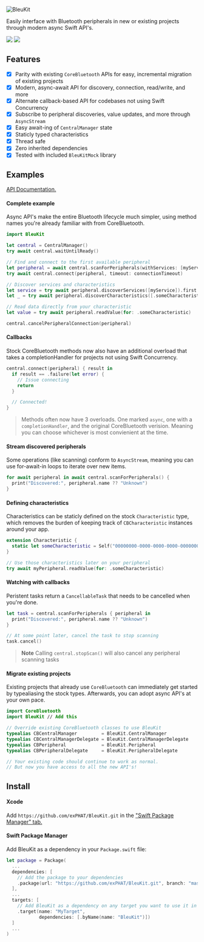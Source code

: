 ![BleuKit](.github/assets/logo.jpg)

Easily interface with Bluetooth peripherals in new or existing projects through modern async Swift API's.

[![](https://img.shields.io/endpoint?url=https%3A%2F%2Fswiftpackageindex.com%2Fapi%2Fpackages%2FexPHAT%2FBleuKit%2Fbadge%3Ftype%3Dswift-versions)](https://swiftpackageindex.com/exPHAT/BleuKit)
[![](https://img.shields.io/endpoint?url=https%3A%2F%2Fswiftpackageindex.com%2Fapi%2Fpackages%2FexPHAT%2FBleuKit%2Fbadge%3Ftype%3Dplatforms)](https://swiftpackageindex.com/exPHAT/BleuKit)


## Features

- [x] Parity with existing `CoreBluetooth` APIs for easy, incremental migration of existing projects
- [x] Modern, async-await API for discovery, connection, read/write, and more
- [x] Alternate callback-based API for codebases not using Swift Concurrency
- [x] Subscribe to peripheral discoveries, value updates, and more through `AsyncStream`
- [x] Easy await-ing of `CentralManager` state
- [x] Staticly typed characteristics
- [x] Thread safe
- [x] Zero inherited dependencies
- [x] Tested with included `BleuKitMock` library

## Examples

[API Documentation.](https://swiftpackageindex.com/exPHAT/BleuKit/1.0.0/documentation/)

#### Complete example

Async API's make the entire Bluetooth lifecycle much simpler, using method names you're already familiar with from CoreBluetooth.

```swift
import BleuKit

let central = CentralManager()
try await central.waitUntilReady()

// Find and connect to the first available peripheral
let peripheral = await central.scanForPeripherals(withServices: [myService]).first!
try await central.connect(peripheral, timeout: connectionTimeout)

// Discover services and characteristics
let service = try await peripheral.discoverServices([myService]).first!
let _ = try await peripheral.discoverCharacteristics([.someCharacteristic], for: service)

// Read data directly from your characteristic
let value = try await peripheral.readValue(for: .someCharacteristic)

central.cancelPeripheralConnection(peripheral)
```

#### Callbacks

Stock CoreBluetooth methods now also have an additional overload that takes a completionHandler for projects not using Swift Concurrency.

```swift
central.connect(peripheral) { result in
  if result == .failure(let error) {
    // Issue connecting
    return
  }

  // Connected!
}
```
> Methods often now have 3 overloads. One marked `async`, one with a `completionHandler`, and the original CoreBluetooth verision. Meaning you can choose whichever is most convienient at the time.

#### Stream discovered peripherals

Some operations (like scanning) conform to `AsyncStream`, meaning you can use for-await-in loops to iterate over new items.

```swift
for await peripheral in await central.scanForPeripherals() {
  print("Discovered:", peripheral.name ?? "Unknown")
}
```

#### Defining characteristics

Characteristics can be staticly defined on the stock `Characteristic` type, which removes the burden of keeping track of `CBCharacteristic` instances around your app.

```swift
extension Characteristic {
  static let someCharacteristic = Self("00000000-0000-0000-0000-000000000000")
}

// Use those characteristics later on your peripheral
try await myPeripheral.readValue(for: .someCharacteristic)
```


#### Watching with callbacks

Peristent tasks return a `CancellableTask` that needs to be cancelled when you're done.

```swift
let task = central.scanForPeripherals { peripheral in
  print("Discovered:", peripheral.name ?? "Unknown")
}

// At some point later, cancel the task to stop scanning
task.cancel()
```
> **Note**
Calling `central.stopScan()` will also cancel any peripheral scanning tasks

#### Migrate existing projects

Existing projects that already use `CoreBluetooth` can immediately get started by typealiasing the stock types. Afterwards, you can adopt async API's at your own pace.

```swift
import CoreBluetooth
import BleuKit // Add this

// Override existing CoreBluetooth classes to use BleuKit
typealias CBCentralManager         = BleuKit.CentralManager
typealias CBCentralManagerDelegate = BleuKit.CentralManagerDelegate
typealias CBPeripheral             = BleuKit.Peripheral
typealias CBPeripheralDelegate     = BleuKit.PeripheralDelegate

// Your existing code should continue to work as normal.
// But now you have access to all the new API's!
```


## Install

#### Xcode

Add `https://github.com/exPHAT/BleuKit.git` in the ["Swift Package Manager" tab.](https://developer.apple.com/documentation/xcode/adding-package-dependencies-to-your-app)


#### Swift Package Manager

Add BleuKit as a dependency in your `Package.swift` file:

```swift
let package = Package(
  ...
  dependencies: [
    // Add the package to your dependencies
    .package(url: "https://github.com/exPHAT/BleuKit.git", branch: "master"),
  ],
  ...
  targets: [
    // Add BleuKit as a dependency on any target you want to use it in
    .target(name: "MyTarget",
            dependencies: [.byName(name: "BleuKit")])
  ]
  ...
)
```
